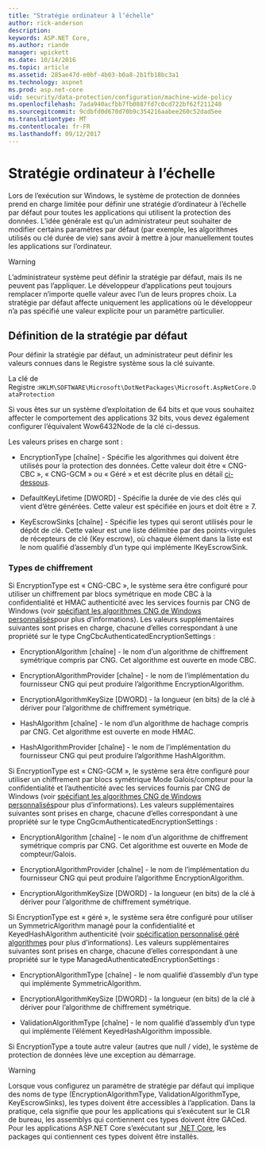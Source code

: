 ```yaml
---
title: "Stratégie ordinateur à l’échelle"
author: rick-anderson
description: 
keywords: ASP.NET Core,
ms.author: riande
manager: wpickett
ms.date: 10/14/2016
ms.topic: article
ms.assetid: 285ae47d-e0bf-4b03-b0a8-2b1fb18bc3a1
ms.technology: aspnet
ms.prod: asp.net-core
uid: security/data-protection/configuration/machine-wide-policy
ms.openlocfilehash: 7ada940acfbb7fb0887fd7c0cd722bf62f211248
ms.sourcegitcommit: 9cdbfd0d670d70b9c354216aabee260c52dad5ee
ms.translationtype: MT
ms.contentlocale: fr-FR
ms.lasthandoff: 09/12/2017
---
```

# <a name="machine-wide-policy"></a>Stratégie ordinateur à l’échelle

<a name=data-protection-configuration-machinewidepolicy></a>

Lors de l’exécution sur Windows, le système de protection de données prend en charge limitée pour définir une stratégie d’ordinateur à l’échelle par défaut pour toutes les applications qui utilisent la protection des données. L’idée générale est qu’un administrateur peut souhaiter de modifier certains paramètres par défaut (par exemple, les algorithmes utilisés ou clé durée de vie) sans avoir à mettre à jour manuellement toutes les applications sur l’ordinateur.

>[!WARNING]
> L’administrateur système peut définir la stratégie par défaut, mais ils ne peuvent pas l’appliquer. Le développeur d’applications peut toujours remplacer n’importe quelle valeur avec l’un de leurs propres choix. La stratégie par défaut affecte uniquement les applications où le développeur n’a pas spécifié une valeur explicite pour un paramètre particulier.

## <a name="setting-default-policy"></a>Définition de la stratégie par défaut

Pour définir la stratégie par défaut, un administrateur peut définir les valeurs connues dans le Registre système sous la clé suivante.

La clé de Registre :`HKLM\SOFTWARE\Microsoft\DotNetPackages\Microsoft.AspNetCore.DataProtection`

Si vous êtes sur un système d’exploitation de 64 bits et que vous souhaitez affecter le comportement des applications 32 bits, vous devez également configurer l’équivalent Wow6432Node de la clé ci-dessus.

Les valeurs prises en charge sont :

* EncryptionType [chaîne] - Spécifie les algorithmes qui doivent être utilisés pour la protection des données. Cette valeur doit être « CNG-CBC », « CNG-GCM » ou « Géré » et est décrite plus en détail [ci-dessous](#data-protection-encryption-types).

* DefaultKeyLifetime [DWORD] - Spécifie la durée de vie des clés qui vient d’être générées. Cette valeur est spécifiée en jours et doit être ≥ 7.

* KeyEscrowSinks [chaîne] - Spécifie les types qui seront utilisés pour le dépôt de clé. Cette valeur est une liste délimitée par des points-virgules de récepteurs de clé (Key escrow), où chaque élément dans la liste est le nom qualifié d’assembly d’un type qui implémente IKeyEscrowSink.

<a name=data-protection-encryption-types></a>

### <a name="encryption-types"></a>Types de chiffrement

Si EncryptionType est « CNG-CBC », le système sera être configuré pour utiliser un chiffrement par blocs symétrique en mode CBC à la confidentialité et HMAC authenticité avec les services fournis par CNG de Windows (voir [spécifiant les algorithmes CNG de Windows personnalisés](overview.md#data-protection-changing-algorithms-cng)pour plus d’informations). Les valeurs supplémentaires suivantes sont prises en charge, chacune d’elles correspondant à une propriété sur le type CngCbcAuthenticatedEncryptionSettings :

* EncryptionAlgorithm [chaîne] - le nom d’un algorithme de chiffrement symétrique compris par CNG. Cet algorithme est ouverte en mode CBC.

* EncryptionAlgorithmProvider [chaîne] - le nom de l’implémentation du fournisseur CNG qui peut produire l’algorithme EncryptionAlgorithm.

* EncryptionAlgorithmKeySize [DWORD] - la longueur (en bits) de la clé à dériver pour l’algorithme de chiffrement symétrique.

* HashAlgorithm [chaîne] - le nom d’un algorithme de hachage compris par CNG. Cet algorithme est ouverte en mode HMAC.

* HashAlgorithmProvider [chaîne] - le nom de l’implémentation du fournisseur CNG qui peut produire l’algorithme HashAlgorithm.

Si EncryptionType est « CNG-GCM », le système sera être configuré pour utiliser un chiffrement par blocs symétrique Mode Galois/compteur pour la confidentialité et l’authenticité avec les services fournis par CNG de Windows (voir [spécifiant les algorithmes CNG de Windows personnalisés](overview.md#data-protection-changing-algorithms-cng)pour plus d’informations). Les valeurs supplémentaires suivantes sont prises en charge, chacune d’elles correspondant à une propriété sur le type CngGcmAuthenticatedEncryptionSettings :

* EncryptionAlgorithm [chaîne] - le nom d’un algorithme de chiffrement symétrique compris par CNG. Cet algorithme est ouverte en Mode de compteur/Galois.

* EncryptionAlgorithmProvider [chaîne] - le nom de l’implémentation du fournisseur CNG qui peut produire l’algorithme EncryptionAlgorithm.

* EncryptionAlgorithmKeySize [DWORD] - la longueur (en bits) de la clé à dériver pour l’algorithme de chiffrement symétrique.

Si EncryptionType est « géré », le système sera être configuré pour utiliser un SymmetricAlgorithm managé pour la confidentialité et KeyedHashAlgorithm authenticité (voir [spécification personnalisé géré algorithmes](overview.md#data-protection-changing-algorithms-custom-managed) pour plus d’informations). Les valeurs supplémentaires suivantes sont prises en charge, chacune d’elles correspondant à une propriété sur le type ManagedAuthenticatedEncryptionSettings :

* EncryptionAlgorithmType [chaîne] - le nom qualifié d’assembly d’un type qui implémente SymmetricAlgorithm.

* EncryptionAlgorithmKeySize [DWORD] - la longueur (en bits) de la clé à dériver pour l’algorithme de chiffrement symétrique.

* ValidationAlgorithmType [chaîne] - le nom qualifié d’assembly d’un type qui implémente l’élément KeyedHashAlgorithm impossible.

Si EncryptionType a toute autre valeur (autres que null / vide), le système de protection de données lève une exception au démarrage.

>[!WARNING]
> Lorsque vous configurez un paramètre de stratégie par défaut qui implique des noms de type (EncryptionAlgorithmType, ValidationAlgorithmType, KeyEscrowSinks), les types doivent être accessibles à l’application. Dans la pratique, cela signifie que pour les applications qui s’exécutent sur le CLR de bureau, les assemblys qui contiennent ces types doivent être GACed. Pour les applications ASP.NET Core s’exécutant sur [.NET Core](https://www.microsoft.com/net/core), les packages qui contiennent ces types doivent être installés.
